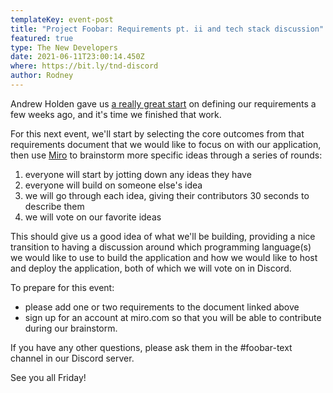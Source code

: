 ```yaml
---
templateKey: event-post
title: "Project Foobar: Requirements pt. ii and tech stack discussion"
featured: true
type: The New Developers
date: 2021-06-11T23:00:14.450Z
where: https://bit.ly/tnd-discord
author: Rodney
---
```

Andrew Holden gave us [a really great start](https://docs.google.com/document/d/13NXN13qAX4GDdOEMPfq2QzmeRWgpgxSGAiX6FtIOnVs/edit) on defining our requirements a few weeks ago, and it's time we finished that work. 

For this next event, we'll start by selecting the core outcomes from that requirements document that we would like to focus on with our application, then use [Miro](https://miro.com/) to brainstorm more specific ideas through a series of rounds:

1. everyone will start by jotting down any ideas they have
2. everyone will build on someone else's idea
3. we will go through each idea, giving their contributors 30 seconds to describe them
4. we will vote on our favorite ideas

This should give us a good idea of what we'll be building, providing a nice transition to having a discussion around which programming language(s) we would like to use to build the application and how we would like to host and deploy the application, both of which we will vote on in Discord.

To prepare for this event:

* please add one or two requirements to the document linked above
* sign up for an account at miro.com so that you will be able to contribute during our brainstorm.

If you have any other questions, please ask them in the #foobar-text channel in our Discord server.

See you all Friday!